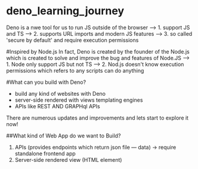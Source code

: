 # deno_learning_journey
Deno is a nwe tool for us to run JS outside of the browser
--> 1. support JS and TS
--> 2. supports URL imports and modern JS features
--> 3. so called 'secure by default' and require execution permissions

#Inspired by Node.js
In fact, Deno is created by the founder of the Node.js which is created to solve and improve the bug and features of Node.JS
--> 1. Node only support JS but not TS
--> 2. Nod.js doesn't know execution permissions which refers to any scripts can do anything

#What can you build with Deno?
- build any kind of websites with Deno
- server-side rendered with views templating engines 
- APIs like REST AND GRAPHql APIs

There are numerous updates and improvements and lets start to explore it now!

##What kind of Web App do we want to Build?
1. APIs (provides endpoints which return json file — data) 
-> require standalone frontend app
2. Server-side rendered view (HTML element) 


